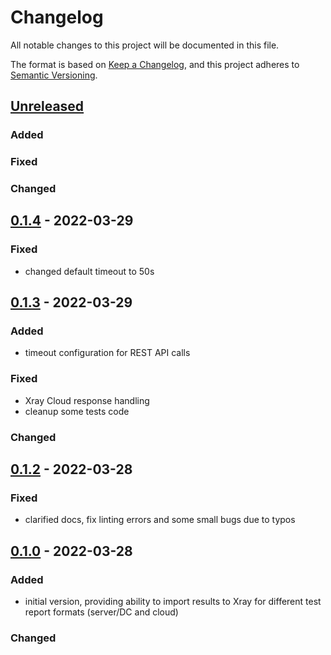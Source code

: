 # Changelog

All notable changes to this project will be documented in this file.

The format is based on [Keep a Changelog](https://keepachangelog.com/en/1.0.0/),
and this project adheres to [Semantic Versioning](https://semver.org/spec/v2.0.0.html).

## [Unreleased]

### Added

### Fixed

### Changed

## [0.1.4] - 2022-03-29

### Fixed

- changed default timeout to 50s

## [0.1.3] - 2022-03-29

### Added

- timeout configuration for REST API calls

### Fixed

- Xray Cloud response handling
- cleanup some tests code

### Changed

## [0.1.2] - 2022-03-28

### Fixed

- clarified docs, fix linting errors and some small bugs due to typos

## [0.1.0] - 2022-03-28

### Added

- initial version, providing ability to import results to Xray for different test report formats (server/DC and cloud)

### Changed

[unreleased]: https://github.com/Xray-App/xray-automation-js/compare/0.1.4...HEAD
[0.1.4]: https://github.com/Xray-App/xray-automation-js/releases/tag/0.1.4
[0.1.3]: https://github.com/Xray-App/xray-automation-js/releases/tag/0.1.3
[0.1.2]: https://github.com/Xray-App/xray-automation-js/releases/tag/0.1.2
[0.1.0]: https://github.com/Xray-App/xray-automation-js/releases/tag/0.1.0
